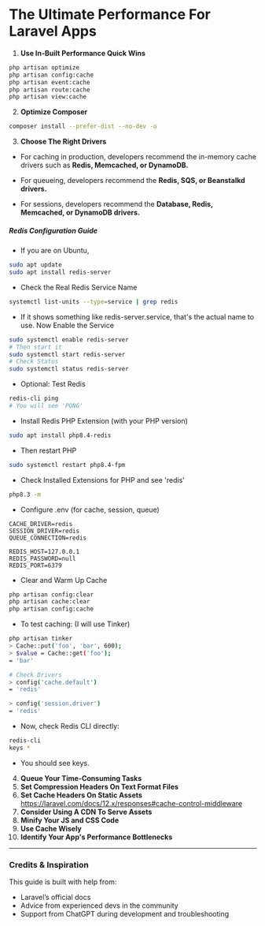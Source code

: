 
# The Ultimate Performance For Laravel Apps

1. **Use In-Built Performance Quick Wins**
```bash
php artisan optimize
php artisan config:cache
php artisan event:cache
php artisan route:cache
php artisan view:cache
```

2. **Optimize Composer**
```bash
composer install --prefer-dist --no-dev -o
```

3. **Choose The Right Drivers**
- For caching in production, developers recommend the in-memory cache drivers such as **Redis, Memcached, or DynamoDB.**

- For queueing, developers recommend the **Redis, SQS, or Beanstalkd drivers.**

- For sessions, developers recommend the **Database, Redis, Memcached, or DynamoDB drivers.**

##### Redis Configuration Guide

- If you are on Ubuntu,
```bash
sudo apt update
sudo apt install redis-server
```
- Check the Real Redis Service Name

```bash
systemctl list-units --type=service | grep redis
```

- If it shows something like redis-server.service, that's the actual name to use. Now Enable the Service
```bash
sudo systemctl enable redis-server
# Then start it
sudo systemctl start redis-server
# Check Status
sudo systemctl status redis-server
```
- Optional: Test Redis
```bash
redis-cli ping
# You will see 'PONG'
```
- Install Redis PHP Extension (with your PHP version)
```bash
sudo apt install php8.4-redis
```
- Then restart PHP
```bash
sudo systemctl restart php8.4-fpm
```
- Check Installed Extensions for PHP and see 'redis'
```bash
php8.3 -m
```
- Configure .env (for cache, session, queue)
```dotenv
CACHE_DRIVER=redis
SESSION_DRIVER=redis
QUEUE_CONNECTION=redis

REDIS_HOST=127.0.0.1
REDIS_PASSWORD=null
REDIS_PORT=6379
```
- Clear and Warm Up Cache
```bash
php artisan config:clear
php artisan cache:clear
php artisan config:cache
```
- To test caching: (I will use Tinker)
```bash
php artisan tinker 
> Cache::put('foo', 'bar', 600);
> $value = Cache::get('foo');
= 'bar'

# Check Drivers
> config('cache.default')
= 'redis'

> config('session.driver')
= 'redis'
```
- Now, check Redis CLI directly:
```bash
redis-cli
keys *
```
- You should see keys.

4. **Queue Your Time-Consuming Tasks**
5. **Set Compression Headers On Text Format Files**
6. **Set Cache Headers On Static Assets**
   https://laravel.com/docs/12.x/responses#cache-control-middleware
7. **Consider Using A CDN To Serve Assets**
8. **Minify Your JS and CSS Code**
9. **Use Cache Wisely**
10. **Identify Your App's Performance Bottlenecks**

---

### Credits & Inspiration

This guide is built with help from:

- Laravel’s official docs
- Advice from experienced devs in the community
- Support from ChatGPT during development and troubleshooting

